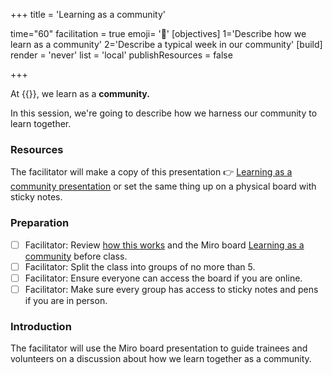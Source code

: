 +++
title = 'Learning as a community'

time="60"
facilitation = true
emoji= '🏫'
[objectives]
    1='Describe how we learn as a community'
    2='Describe a typical week in our community'
[build]
  render = 'never'
  list = 'local'
  publishResources = false

+++

At {{<our-name>}}, we learn as a **community.**

In this session, we're going to describe how we harness our community to learn together.

### Resources

The facilitator will make a copy of this presentation 👉 [Learning as a community presentation](https://miro.com/app/board/uXjVNeEASJc=/?share_link_id=563047396351) or set the same thing up on a physical board with sticky notes.

### Preparation

- [ ] Facilitator: Review [how this works](how-this-works) and the Miro board [Learning as a community](https://miro.com/app/board/uXjVNeEASJc=/?share_link_id=563047396351) before class.
- [ ] Facilitator: Split the class into groups of no more than 5.
- [ ] Facilitator: Ensure everyone can access the board if you are online.
- [ ] Facilitator: Make sure every group has access to sticky notes and pens if you are in person.

### Introduction

The facilitator will use the Miro board presentation to guide trainees and volunteers on a discussion about how we learn together as a community.
